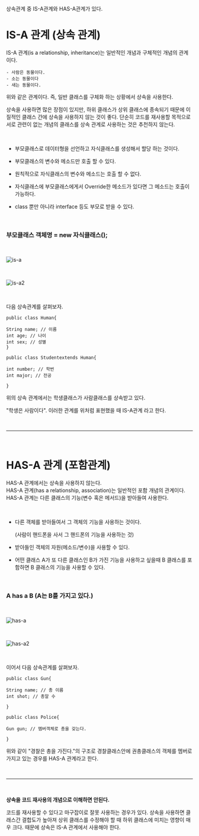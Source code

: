 상속관계 중 IS-A관계와 HAS-A관계가 있다.

# IS-A 관계 (상속 관계)
IS-A 관계(is a relationship, inheritance)는 일반적인 개념과 구체적인 개념의 관계이다.
```
- 사람은 동물이다.
- 소는 동물이다
- 새는 동물이다.
```
위와 같은 관계이다. 즉, 일반 클래스를 구체화 하는 상황에서 상속을 사용한다.

상속을 사용하면 많은 장점이 있지만, 하위 클래스가 상위 클래스에 종속되기 때문에 이질적인 클래스 간에 상속을 사용하지 않는 것이 좋다. 단순히 코드를 재사용할 목적으로 서로 관련이 없는 개념의 클래스를 상속 관계로 사용하는 것은 추천하지 않는다.

<br>

 -  부모클래스로 데이터형을 선언하고 자식클래스를 생성해서 할당 하는 것이다.

 -  부모클래스의 변수와 메소드만 호출 할 수 있다.

 -  원칙적으로 자식클래스의 변수와 메소드는 호출 할 수 없다.

 -  자식클래스에 부모클래스에게서 Override한 메소드가 있다면 그 메소드는 호출이 가능하다.

 -  class 뿐만 아니라 interface 등도 부모로 받을 수 있다.

<br>

### 부모클래스 객체명 = new 자식클래스();
 

 <br>

 ![is-a](https://blog.kakaocdn.net/dn/cuH6k7/btqFa7GmJK9/lcJYhIMQ9EFzeIbKE7fmW0/img.png)

<br>

![is-a2](https://mblogthumb-phinf.pstatic.net/20120509_48/lunatic918_1336538724212mOFQf_GIF/isa.gif?type=w2)

<br>

다음 상속관계를 살펴보자.
```
public class Human{

String name; // 이름
int age; // 나이
int sex; // 성별
}

public class Studentextends Human{

int number; // 학번
int major; // 전공

}
```
위의 상속 관계에서는 학생클래스가 사람클래스를 상속받고 있다.

"학생은 사람이다". 이러한 관계를 위처럼 표현했을 때 IS-A관계 라고 한다.

<br>

---

<br>

# HAS-A 관계 (포함관계)
HAS-A 관계에서는 상속을 사용하지 않는다.<br>
HAS-A 관계(has a relationship, association)는 일반적인 포함 개념의 관계이다. <br>
HAS-A 관계는 다른 클래스의 기능(변수 혹은 메서드)을 받아들여 사용한다.

​

 -  다른 객체를 받아들여서 그 객체의 기능을 사용하는 것이다. 

    (사람이 핸드폰을 사서 그 핸드폰의 기능을 사용하는 것)

 -  받아들인 객체의 자원(메소드/변수)을 사용할 수 있다.

-  어떤 클래스 A가 또 다른 클래스인 B가 가진 기능을 사용하고 싶을때 B 클래스를 포함하면 B 클래스의 기능을 사용할 수 있다.  

<br>

### A has a B (A는 B를 가지고 있다.)

<br>

![has-a](https://blog.kakaocdn.net/dn/xy28c/btqFa77tFXV/BEOrJ7TikSk3fAfpnEhUJK/img.png)

<br>

![has-a2](https://mblogthumb-phinf.pstatic.net/20120510_233/lunatic918_1336643902026zDbT0_GIF/hasa.gif?type=w2)

<br>

이어서 다음 상속관계를 살펴보자.
```
public class Gun{

String name; // 총 이름
int shot; // 총알 수

}

public class Police{

Gun gun; // 멤버객체로 총을 갖는다.

}
```

위와 같이 "경찰은 총을 가진다."의 구조로 경찰클래스안에 권총클래스의 객체를 멤버로 가지고 있는 경우를 HAS-A 관계라고 한다.

<br>

---
<br>

**상속을 코드 재사용의 개념으로 이해하면 안된다.** 

코드를 재사용할 수 있다고 마구잡이로 잘못 사용하는 경우가 있다. 상속을 사용하면 클래스간 결합도가 높아져 상위 클래스를 수정해야 할 때 하위 클래스에 미치는 영향이 매우 크다. 때문에 상속은 IS-A 관계에서 사용해야 한다.